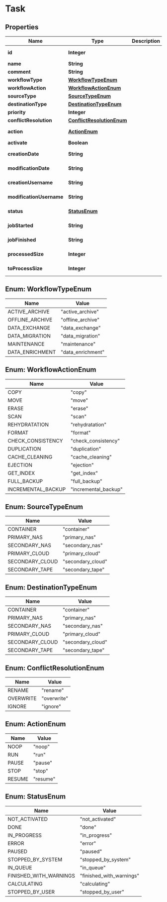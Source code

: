 

# Task

## Properties

Name | Type | Description | Notes
------------ | ------------- | ------------- | -------------
**id** | **Integer** |  |  [optional] [readonly]
**name** | **String** |  |  [optional]
**comment** | **String** |  |  [optional]
**workflowType** | [**WorkflowTypeEnum**](#WorkflowTypeEnum) |  |  [optional]
**workflowAction** | [**WorkflowActionEnum**](#WorkflowActionEnum) |  |  [optional]
**sourceType** | [**SourceTypeEnum**](#SourceTypeEnum) |  |  [optional]
**destinationType** | [**DestinationTypeEnum**](#DestinationTypeEnum) |  |  [optional]
**priority** | **Integer** |  |  [optional]
**conflictResolution** | [**ConflictResolutionEnum**](#ConflictResolutionEnum) |  |  [optional]
**action** | [**ActionEnum**](#ActionEnum) |  |  [optional] [readonly]
**activate** | **Boolean** |  |  [optional]
**creationDate** | **String** |  |  [optional] [readonly]
**modificationDate** | **String** |  |  [optional] [readonly]
**creationUsername** | **String** |  |  [optional] [readonly]
**modificationUsername** | **String** |  |  [optional] [readonly]
**status** | [**StatusEnum**](#StatusEnum) |  |  [optional] [readonly]
**jobStarted** | **String** |  |  [optional] [readonly]
**jobFinished** | **String** |  |  [optional] [readonly]
**processedSize** | **Integer** |  |  [optional] [readonly]
**toProcessSize** | **Integer** |  |  [optional] [readonly]



## Enum: WorkflowTypeEnum

Name | Value
---- | -----
ACTIVE_ARCHIVE | &quot;active_archive&quot;
OFFLINE_ARCHIVE | &quot;offline_archive&quot;
DATA_EXCHANGE | &quot;data_exchange&quot;
DATA_MIGRATION | &quot;data_migration&quot;
MAINTENANCE | &quot;maintenance&quot;
DATA_ENRICHMENT | &quot;data_enrichment&quot;



## Enum: WorkflowActionEnum

Name | Value
---- | -----
COPY | &quot;copy&quot;
MOVE | &quot;move&quot;
ERASE | &quot;erase&quot;
SCAN | &quot;scan&quot;
REHYDRATATION | &quot;rehydratation&quot;
FORMAT | &quot;format&quot;
CHECK_CONSISTENCY | &quot;check_consistency&quot;
DUPLICATION | &quot;duplication&quot;
CACHE_CLEANING | &quot;cache_cleaning&quot;
EJECTION | &quot;ejection&quot;
GET_INDEX | &quot;get_index&quot;
FULL_BACKUP | &quot;full_backup&quot;
INCREMENTAL_BACKUP | &quot;incremental_backup&quot;



## Enum: SourceTypeEnum

Name | Value
---- | -----
CONTAINER | &quot;container&quot;
PRIMARY_NAS | &quot;primary_nas&quot;
SECONDARY_NAS | &quot;secondary_nas&quot;
PRIMARY_CLOUD | &quot;primary_cloud&quot;
SECONDARY_CLOUD | &quot;secondary_cloud&quot;
SECONDARY_TAPE | &quot;secondary_tape&quot;



## Enum: DestinationTypeEnum

Name | Value
---- | -----
CONTAINER | &quot;container&quot;
PRIMARY_NAS | &quot;primary_nas&quot;
SECONDARY_NAS | &quot;secondary_nas&quot;
PRIMARY_CLOUD | &quot;primary_cloud&quot;
SECONDARY_CLOUD | &quot;secondary_cloud&quot;
SECONDARY_TAPE | &quot;secondary_tape&quot;



## Enum: ConflictResolutionEnum

Name | Value
---- | -----
RENAME | &quot;rename&quot;
OVERWRITE | &quot;overwrite&quot;
IGNORE | &quot;ignore&quot;



## Enum: ActionEnum

Name | Value
---- | -----
NOOP | &quot;noop&quot;
RUN | &quot;run&quot;
PAUSE | &quot;pause&quot;
STOP | &quot;stop&quot;
RESUME | &quot;resume&quot;



## Enum: StatusEnum

Name | Value
---- | -----
NOT_ACTIVATED | &quot;not_activated&quot;
DONE | &quot;done&quot;
IN_PROGRESS | &quot;in_progress&quot;
ERROR | &quot;error&quot;
PAUSED | &quot;paused&quot;
STOPPED_BY_SYSTEM | &quot;stopped_by_system&quot;
IN_QUEUE | &quot;in_queue&quot;
FINISHED_WITH_WARNINGS | &quot;finished_with_warnings&quot;
CALCULATING | &quot;calculating&quot;
STOPPED_BY_USER | &quot;stopped_by_user&quot;



